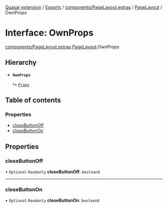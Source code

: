 [Quasar extension](../index.md) / [Exports](../modules.md) / [components/PageLayout.extras](../modules/components_PageLayout_extras.md) / [PageLayout](../modules/components_PageLayout_extras.PageLayout.md) / OwnProps

# Interface: OwnProps

[components/PageLayout.extras](../modules/components_PageLayout_extras.md).[PageLayout](../modules/components_PageLayout_extras.PageLayout.md).OwnProps

## Hierarchy

- **`OwnProps`**

  ↳ [`Props`](components_PageLayout_extras.PageLayout.Props.md)

## Table of contents

### Properties

- [closeButtonOff](components_PageLayout_extras.PageLayout.OwnProps.md#closebuttonoff)
- [closeButtonOn](components_PageLayout_extras.PageLayout.OwnProps.md#closebuttonon)

## Properties

### closeButtonOff

• `Optional` `Readonly` **closeButtonOff**: `booleanU`

___

### closeButtonOn

• `Optional` `Readonly` **closeButtonOn**: `booleanU`
